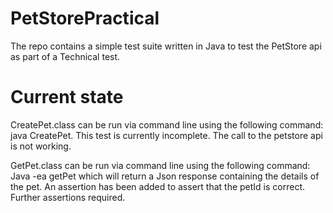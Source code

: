 # PetStorePractical
The repo contains a simple test suite written in Java to test the PetStore api as part of a Technical test.

# Current state
CreatePet.class can be run via command line using the following command: java CreatePet. This test is currently incomplete. The call to the petstore api is not working.

GetPet.class can be run via command line using the following command: Java -ea getPet <petId> which will return a Json response containing the details of the pet. An assertion has been added to assert that the petId is correct. Further assertions required.
